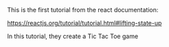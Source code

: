 This is the first tutorial from the react documentation: 

https://reactjs.org/tutorial/tutorial.html#lifting-state-up

In this tutorial, they create a Tic Tac Toe game
